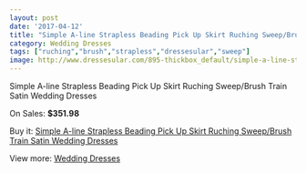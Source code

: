 ```yaml
---
layout: post
date: '2017-04-12'
title: "Simple A-line Strapless Beading Pick Up Skirt Ruching Sweep/Brush Train Satin Wedding Dresses"
category: Wedding Dresses
tags: ["ruching","brush","strapless","dressesular","sweep"]
image: http://www.dressesular.com/895-thickbox_default/simple-a-line-strapless-beading-pick-up-skirt-ruching-sweep-brush-train-satin-wedding-dresses.jpg
---
```

Simple A-line Strapless Beading Pick Up Skirt Ruching Sweep/Brush Train Satin Wedding Dresses

On Sales: **$351.98**
<a href="https://www.dressesular.com/wedding-dresses/255-simple-a-line-strapless-beading-pick-up-skirt-ruching-sweep-brush-train-satin-wedding-dresses.html"><amp-img layout="responsive" width="600" height="600" src="//www.dressesular.com/895-thickbox_default/simple-a-line-strapless-beading-pick-up-skirt-ruching-sweep-brush-train-satin-wedding-dresses.jpg" alt="Simple A-line Strapless Beading Pick Up Skirt Ruching Sweep/Brush Train Satin Wedding Dresses 0" /></a>
<a href="https://www.dressesular.com/wedding-dresses/255-simple-a-line-strapless-beading-pick-up-skirt-ruching-sweep-brush-train-satin-wedding-dresses.html"><amp-img layout="responsive" width="600" height="600" src="//www.dressesular.com/896-thickbox_default/simple-a-line-strapless-beading-pick-up-skirt-ruching-sweep-brush-train-satin-wedding-dresses.jpg" alt="Simple A-line Strapless Beading Pick Up Skirt Ruching Sweep/Brush Train Satin Wedding Dresses 1" /></a>

Buy it: [Simple A-line Strapless Beading Pick Up Skirt Ruching Sweep/Brush Train Satin Wedding Dresses](https://www.dressesular.com/wedding-dresses/255-simple-a-line-strapless-beading-pick-up-skirt-ruching-sweep-brush-train-satin-wedding-dresses.html "Simple A-line Strapless Beading Pick Up Skirt Ruching Sweep/Brush Train Satin Wedding Dresses")

View more: [Wedding Dresses](https://www.dressesular.com/3-wedding-dresses "Wedding Dresses")
